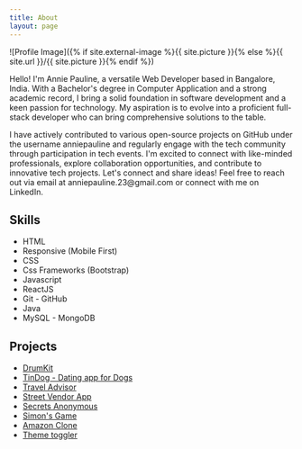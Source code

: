 ```yaml
---
title: About
layout: page
---
```

![Profile Image]({% if site.external-image %}{{ site.picture }}{% else %}{{ site.url }}/{{ site.picture }}{% endif %})

<p>Hello! I'm Annie Pauline, a versatile Web Developer based in Bangalore, India. With a Bachelor's degree in Computer Application and a strong academic record, I bring a solid foundation in software development and a keen passion for technology.
My aspiration is to evolve into a proficient full-stack developer who can bring comprehensive solutions to the table.</p>

<p>I have actively contributed to various open-source projects on GitHub under the username anniepauline and regularly engage with the tech community through participation in tech events.
I'm excited to connect with like-minded professionals, explore collaboration opportunities, and contribute to innovative tech projects. Let's connect and share ideas!
Feel free to reach out via email at anniepauline.23@gmail.com or connect with me on LinkedIn.</p>

<h2>Skills</h2>

<ul class="skill-list">
	<li>HTML</li>
	<li>Responsive (Mobile First)</li>
	<li>CSS</li>
	<li>Css Frameworks (Bootstrap)</li>
	<li>Javascript</li>
	<li>ReactJS</li>
	<li>Git - GitHub</li>
	<li>Java</li>
	<li>MySQL - MongoDB</li>
</ul>

<h2>Projects</h2>

<ul>
	<li><a href="https://anniepauline.github.io/Drum-Kit/">DrumKit</a></li>
	<li><a href="https://anniepauline.github.io/TinDog-Wesbite/">TinDog - Dating app for Dogs</a></li>
	<li><a href="https://trawel-worldz.netlify.app/">Travel Advisor </a></li>
	<li><a href="https://github.com/anniepauline/StreetVendorWebApp">Street Vendor App </a></li>
	<li><a href="https://github.com/anniepauline/Secrets---Confess-Anynonymous">Secrets Anonymous </a></li>
	<li><a href="https://anniepauline.github.io/Simons-Game/">Simon's Game </a></li>
	<li><a href="https://github.com/anniepauline/AmazonClone">Amazon Clone </a></li>
		<li><a href="https://65296c6cbf2826115a1e0370--magical-axolotl-81b955.netlify.app/">Theme toggler </a></li>
</ul>
